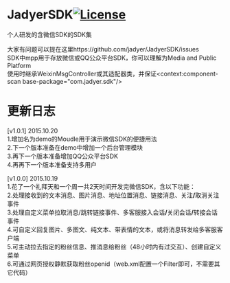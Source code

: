 # JadyerSDK[![License](https://img.shields.io/hexpm/l/plug.svg)](https://github.com/jadyer/JadyerSDK/blob/master/LICENSE)
个人研发的含微信SDK的SDK集<br/>

大家有问题可以提在这里https://github.com/jadyer/JadyerSDK/issues<br/>
SDK中mpp用于存放微信或QQ公众平台SDK，你可以理解为Media and Public Platform<br/>
使用时继承WeixinMsgController或其适配器类，并保证<context:component-scan base-package="com.jadyer.sdk"/><br/>

# 更新日志
[v1.0.1] 2015.10.20<br/>
1.增加名为demo的Moudle用于演示微信SDK的便捷用法<br/>
2.下一个版本准备在demo中增加一个后台管理模块<br/>
3.再下一个版本准备增加QQ公众平台SDK<br/>
4.再再下一个版本准备支持多用户<br/>

[v1.0.0] 2015.10.19<br/>
1.花了一个礼拜天和一个周一共2天时间开发完微信SDK，含以下功能：<br/>
2.处理接收到的文本消息、图片消息、地址位置消息、链接消息、关注<b>/</b>取消关注事件<br/>
3.处理自定义菜单拉取消息/跳转链接事件、多客服接入会话<b>/</b>关闭会话<b>/</b>转接会话事件<br/>
4.可自定义回复图片、多图文、纯文本、带表情的文本，或将消息转发给多客服客户端<br/>
5.可主动拉去指定的粉丝信息、推消息给粉丝（48小时内有过交互）、创建自定义菜单<br/>
6.可通过网页授权静默获取粉丝openid（web.xml配置一个Filter即可，不需要其它代码）